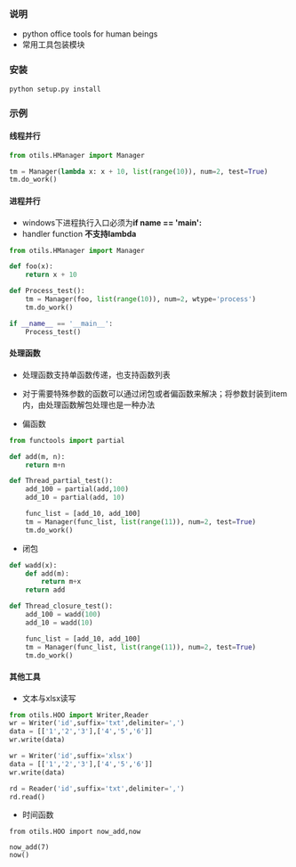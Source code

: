 ### 说明
- python office tools for human beings
- 常用工具包装模块

### 安装
```
python setup.py install
```

### 示例

#### 线程并行

```python
from otils.HManager import Manager

tm = Manager(lambda x: x + 10, list(range(10)), num=2, test=True)
tm.do_work()

```

#### 进程并行

- windows下进程执行入口必须为**if __name__ == '__main__':**
- handler function **不支持lambda**

```python
from otils.HManager import Manager

def foo(x):
    return x + 10

def Process_test():
    tm = Manager(foo, list(range(10)), num=2, wtype='process')
    tm.do_work()

if __name__ == '__main__':
    Process_test()

```

#### 处理函数
- 处理函数支持单函数传递，也支持函数列表
- 对于需要特殊参数的函数可以通过闭包或者偏函数来解决；将参数封装到item内，由处理函数解包处理也是一种办法

- 偏函数
```python
from functools import partial

def add(m, n):
    return m+n

def Thread_partial_test():
    add_100 = partial(add,100)
    add_10 = partial(add, 10)

    func_list = [add_10, add_100]
    tm = Manager(func_list, list(range(11)), num=2, test=True)
    tm.do_work()

```

- 闭包
```python
def wadd(x):
    def add(m):
        return m+x
    return add

def Thread_closure_test():
    add_100 = wadd(100)
    add_10 = wadd(10)

    func_list = [add_10, add_100]
    tm = Manager(func_list, list(range(11)), num=2, test=True)
    tm.do_work()

```

#### 其他工具

- 文本与xlsx读写

```python
from otils.HOO import Writer,Reader
wr = Writer('id',suffix='txt',delimiter=',')
data = [['1','2','3'],['4','5','6']]
wr.write(data)

wr = Writer('id',suffix='xlsx')
data = [['1','2','3'],['4','5','6']]
wr.write(data)

rd = Reader('id',suffix='txt',delimiter=',')
rd.read()
```

- 时间函数

```
from otils.HOO import now_add,now

now_add(7)
now()
```


